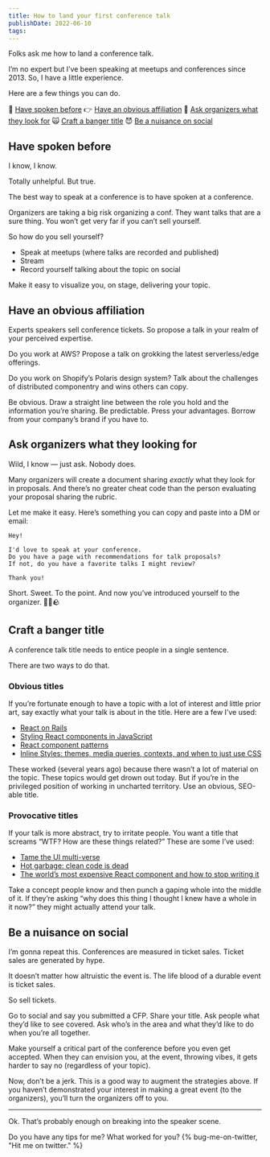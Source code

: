 ```yaml
---
title: How to land your first conference talk
publishDate: 2022-06-10
tags:
---
```


Folks ask me how to land a conference talk.

I’m no expert but I’ve been speaking at meetups and conferences since 2013. So, I have a little experience.

Here are a few things you can do.

🔁 [Have spoken before](#have-spoken-before)
👉 [Have an obvious affiliation](#have-an-obvious-affiliation)
🙋 [Ask organizers what they look for](#ask-organizers-what-they-looking-for)
🙀 [Craft a banger title](#craft-a-banger-title)
😈 [Be a nuisance on social](#be-a-nuisance-on-social)

## Have spoken before

I know, I know.

Totally unhelpful. But true.

The best way to speak at a conference is to have spoken at a conference.

Organizers are taking a big risk organizing a conf. They want talks that are a sure thing. You won’t get very far if you can’t sell yourself.

So how do you sell yourself?

- Speak at meetups (where talks are recorded and published)
- Stream
- Record yourself talking about the topic on social

Make it easy to visualize you, on stage, delivering your topic.

## Have an obvious affiliation

Experts speakers sell conference tickets. So propose a talk in your realm of your perceived expertise.

Do you work at AWS? Propose a talk on grokking the latest serverless/edge offerings.

Do you work on Shopify’s Polaris design system? Talk about the challenges of distributed componentry and wins others can copy.

Be obvious. Draw a straight line between the role you hold and the information you’re sharing. Be predictable. Press your advantages. Borrow from your company’s brand if you have to.

## Ask organizers what they looking for

Wild, I know — just ask. Nobody does.

Many organizers will create a document sharing _exactly_ what they look for in proposals. And there’s no greater cheat code than the person evaluating your proposal sharing the rubric.

Let me make it easy. Here’s something you can copy and paste into a DM or email:

```
Hey!

I'd love to speak at your conference.
Do you have a page with recommendations for talk proposals?
If not, do you have a favorite talks I might review?

Thank you!
```

Short. Sweet. To the point. And now you’ve introduced yourself to the organizer. 🐥🐥🪨

## Craft a banger title

A conference talk title needs to entice people in a single sentence.

There are two ways to do that.

### Obvious titles

If you’re fortunate enough to have a topic with a lot of interest and little prior art, say exactly what your talk is about in the title. Here are a few I’ve used:

- [React on Rails](https://www.youtube.com/watch?v=kTSsZrub5iE)
- [Styling React components in JavaScript](https://www.youtube.com/watch?v=0aBv8dsZs84)
- [React component patterns](https://www.youtube.com/watch?v=YaZg8wg39QQ)
- [Inline Styles: themes, media queries, contexts, and when to just use CSS](https://www.youtube.com/watch?v=ERB1TJBn32c)

These worked (several years ago) because there wasn’t a lot of material on the topic. These topics would get drown out today. But if you’re in the privileged position of working in uncharted territory. Use an obvious, SEO-able title.

### Provocative titles

If your talk is more abstract, try to irritate people. You want a title that screams “WTF? How are these things related?” These are some I’ve used:

- [Tame the UI multi-verse](https://www.youtube.com/watch?v=Hpx3kOtPovk)
- [Hot garbage: clean code is dead](https://www.youtube.com/watch?v=7ri10aE-Idc)
- [The world’s most expensive React component and how to stop writing it](https://www.youtube.com/watch?v=1haxbZEl6vY)

Take a concept people know and then punch a gaping whole into the middle of it. If they’re asking “why does this thing I thought I knew have a whole in it now?” they might actually attend your talk.

## Be a nuisance on social

I’m gonna repeat this. Conferences are measured in ticket sales. Ticket sales are generated by hype.

It doesn’t matter how altruistic the event is. The life blood of a durable event is ticket sales.

So sell tickets.

Go to social and say you submitted a CFP. Share your title. Ask people what they’d like to see covered. Ask who’s in the area and what they’d like to do when you’re all together.

Make yourself a critical part of the conference before you even get accepted. When they can envision you, at the event, throwing vibes, it gets harder to say no (regardless of your topic).

Now, don’t be a jerk. This is a good way to augment the strategies above. If you haven’t demonstrated your interest in making a great event (to the organizers), you’ll turn the organizers off to you.

---

Ok. That’s probably enough on breaking into the speaker scene.

Do you have any tips for me? What worked for you? {% bug-me-on-twitter, "Hit me on twitter." %}
